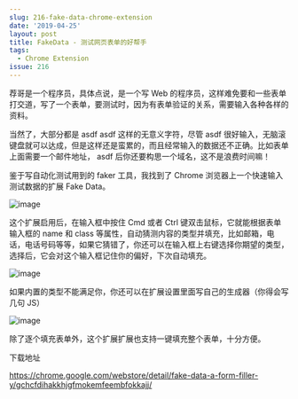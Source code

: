 ```yaml
---
slug: 216-fake-data-chrome-extension
date: '2019-04-25'
layout: post
title: FakeData - 测试网页表单的好帮手
tags:
  - Chrome Extension
issue: 216
---
```


荐哥是一个程序员，具体点说，是一个写 Web 的程序员，这样难免要和一些表单打交道，写了一个表单，要测试时，因为有表单验证的关系，需要输入各种各样的资料。

当然了，大部分都是 asdf asdf 这样的无意义字符，尽管 asdf 很好输入，无脑滚键盘就可以达成，但是这样还是蛮累的，而且经常输入的数据还不正确。比如表单上面需要一个邮件地址， asdf 后你还要构思一个域名，这不是浪费时间嘛！

鉴于写自动化测试用到的 faker 工具，我找到了 Chrome 浏览器上一个快速输入测试数据的扩展 Fake Data。

![image](https://github.com/greatghoul/greatghoul.github.io/assets/208966/e85ed986-1609-4f83-9887-1b947eb76b4d)

这个扩展启用后，在输入框中按住 Cmd 或者 Ctrl 键双击鼠标，它就能根据表单输入框的 name 和 class 等属性，自动猜测内容的类型并填充，比如邮箱，电话，电话号码等等，如果它猜错了，你还可以在输入框上右键选择你期望的类型，选择后，它会对这个输入框记住你的偏好，下次自动填充。

![image](https://github.com/greatghoul/greatghoul.github.io/assets/208966/b752e908-79c5-4e8c-96fb-b3c076819057)

如果内置的类型不能满足你，你还可以在扩展设置里面写自己的生成器（你得会写几句 JS）

![image](https://github.com/greatghoul/greatghoul.github.io/assets/208966/eef7a14e-8b84-414f-8290-dbc74bf13ceb)

除了逐个填充表单外，这个扩展扩展也支持一键填充整个表单，十分方便。

下载地址

<https://chrome.google.com/webstore/detail/fake-data-a-form-filler-y/gchcfdihakkhjgfmokemfeembfokkajj/>
